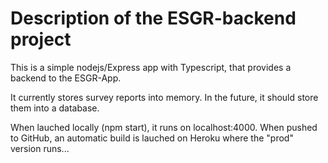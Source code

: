 # Description of the ESGR-backend project

This is a simple nodejs/Express app with Typescript, that provides a backend to the ESGR-App.

It currently stores survey reports into memory.
In the future, it should store them into a database.

When lauched locally (npm start), it runs on localhost:4000.
When pushed to GitHub, an automatic build is lauched on Heroku where the "prod" version runs...
